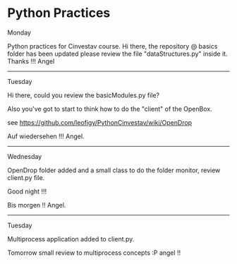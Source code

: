 Python Practices 
===============
Monday

Python practices for Cinvestav course. 
Hi there, the repository @ basics folder has been updated 
please review the file "dataStructures.py" inside it.
Thanks !!! Angel

--------------
Tuesday

Hi there, could you review the basicModules.py file? 

Also you've got to start to think how to do the "client" of the OpenBox. 

see https://github.com/leofigy/PythonCinvestav/wiki/OpenDrop

Auf wiedersehen !!! Angel. 

---------------
Wednesday

OpenDrop folder added and a small class to do the folder monitor,
review client.py file.

Good night !!!

Bis morgen !! Angel. 

--------------
Tuesday

Multiprocess application added to client.py.

Tomorrow small review to multiprocess concepts :P angel !!
